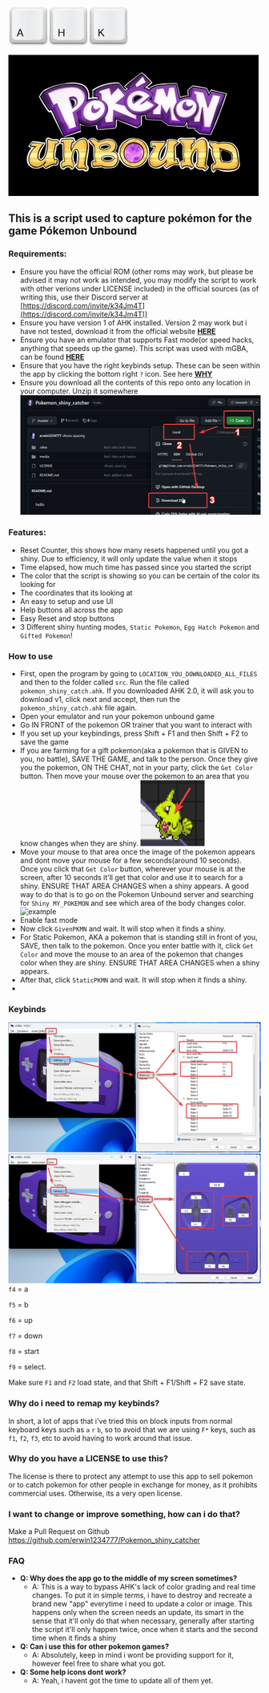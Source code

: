 ![ahk_logo](./media/ahk_logo.png)

![unbound_logo](./media/unbound_logo.png)

## This is a script used to capture pokémon for the game Pókemon Unbound

### Requirements:
- Ensure you have the official ROM (other roms may work, but please be advised it may not work as intended, you may modify the script to work with other verions under LICENSE included) in the official sources (as of writing this, use their Discord server at [https://discord.com/invite/k34Jm4T](https://discord.com/invite/k34Jm4T))
- Ensure you have version 1 of AHK installed. Version 2 may work but i have not tested, download it from the official website [**HERE**](https://www.autohotkey.com/download/ahk-install.exe)
- Ensure you have an emulator that supports Fast mode(or speed hacks, anything that speeds up the game). This script was used with mGBA, can be found [**HERE**](https://mgba.io/downloads.html)
- Ensure that you have the right keybinds setup. These can be seen within the app by clicking the bottom right `?` icon. See here [**WHY**](#Why-do-i-need-to-remap-my-keybinds?)
- Ensure you download all the contents of this repo onto any location in your computer. Unzip it somewhere
![how_to_download](./media/how_to_download.png)

### Features:
- Reset Counter, this shows how many resets happened until you got a shiny. Due to efficiency, it will only update the value when it stops
- Time elapsed, how much time has passed since you started the script
- The color that the script is showing so you can be certain of the color its looking for
- The coordinates that its looking at
- An easy to setup and use UI
- Help buttons all across the app
- Easy Reset and stop buttons
- 3 Different shiny hunting modes, `Static Pokemon`, `Egg Hatch Pokemon` and `Gifted Pokemon`!


### How to use
- First, open the program by going to `LOCATION_YOU_DOWNLOADED_ALL_FILES` and then to the folder called `src`. Run the file called `pokemon_shiny_catch.ahk`. If you downloaded AHK 2.0, it will ask you to download v1, click next and accept, then run the `pokemon_shiny_catch.ahk` file again.
- Open your emulator and run your pokemon unbound game
- Go IN FRONT of the pokemon OR trainer that you want to interact with
- If you set up your keybindings, press Shift + F1 and then Shift + F2 to save the game
- If you are farming for a gift pokemon(aka a pokemon that is GIVEN to you, no battle), SAVE THE GAME, and talk to the person. Once they give you the pokemon, ON THE CHAT, not in your party, click the `Get Color` button. Then move your mouse over the pokemon to an area that you know changes when they are shiny. 
![shiny_example](./media/shiny_example.png)
- Move your mouse to that area once the image of the pokemon appears and dont move your mouse for a few seconds(around 10 seconds). Once you click that `Get Color` button, wherever your mouse is at the screen, after 10 seconds it'll get that color and use it to search for a shiny. ENSURE THAT AREA CHANGES when a shiny appears. A good way to do that is to go on the Pokemon Unbound server and searching for `Shiny MY_POKEMON` and see which area of the body changes color.
![example](./media/phpstorm64_jLfPXyLvlz.gif)
- Enable fast mode
- Now click `GivenPKMN` and wait. It will stop when it finds a shiny.
- For Static Pokemon, AKA a pokemon that is standing still in front of you, SAVE, then talk to the pokemon. Once you enter battle with it, click `Get Color` and move the mouse to an area of the pokemon that changes color when they are shiny. ENSURE THAT AREA CHANGES when a shiny appears.
- After that, click `StaticPKMN` and wait. It will stop when it finds a shiny.
- 


### Keybinds
![how_to_1](./media/how_to_keybind_1.png)
![how_to_2](./media/how_to_keybind_2.png)
`f4` = a

`f5` = b

`f6` = up

`f7` = down

`f8` = start

`f9` = select.

Make sure `F1` and `F2` load state, and that Shift + F1/Shift + F2 save state.

### Why do i need to remap my keybinds?
In short, a lot of apps that i've tried this on block inputs from normal keyboard keys such as `a` `r` `b`, so to avoid that we are using `F*` keys, such as `f1`, `f2`, `f3`, etc to avoid having to work around that issue.

### Why do you have a LICENSE to use this?
The license is there to protect any attempt to use this app to sell pokemon or to catch pokemon for other people in exchange for money, as it prohibits commercial uses. Otherwise, its a very open license.

### I want to change or improve something, how can i do that?
Make a Pull Request on Github https://github.com/erwin1234777/Pokemon_shiny_catcher

### FAQ
- **Q: Why does the app go to the middle of my screen sometimes?**
  - A: This is a way to bypass AHK's lack of color grading and real time changes. To put it in simple terms, i have to destroy and recreate a brand new "app" everytime i need to update a color or image. This happens only when the screen needs an update, its smart in the sense that it'll only do that when necessary, generally after starting the script it'll only happen twice, once when it starts and the second time when it finds a shiny
- **Q: Can i use this for other pokemon games?**
  - A: Absolutely, keep in mind i wont be providing support for it, however feel free to share what you got.
- **Q: Some help icons dont work?**
  - A: Yeah, i havent got the time to update all of them yet.

